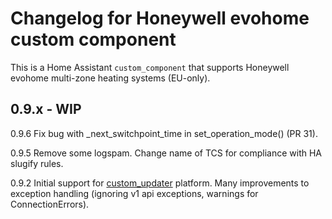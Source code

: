 # Changelog for Honeywell evohome custom component

This is a Home Assistant `custom_component` that supports Honeywell evohome multi-zone heating systems (EU-only).

## 0.9.x - WIP

0.9.6 Fix bug with _next_switchpoint_time in set_operation_mode() (PR 31).

0.9.5 Remove some logspam.  Change name of TCS for compliance with HA slugify rules.

0.9.2 Initial support for [custom_updater](https://github.com/custom-components/custom_updater/wiki/Installation) platform.  Many improvements to exception handling (ignoring v1 api exceptions, warnings for ConnectionErrors).

